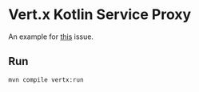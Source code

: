 # Vert.x Kotlin Service Proxy

An example for [this](https://github.com/vert-x3/vertx-guide-for-java-devs/issues/28) issue.

## Run

```bash
mvn compile vertx:run
```
